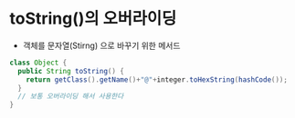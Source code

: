 # toString()의 오버라이딩
- 객체를 문자열(Stirng) 으로 바꾸기 위한 메서드
```java
class Object {
  public String toString() {
    return getClass().getName()+"@"+integer.toHexString(hashCode());
  }
  // 보통 오버라이딩 해서 사용한다
} 
```